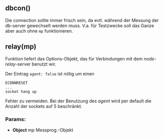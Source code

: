 

<!-- Start ./lib/net.js -->

## dbcon()

Die connection  sollte immer frisch sein,
da evtl. während der Messung der db-server
gewechselt werden muss. V.a. für Testzwecke
soll das Ganze aber auch ohne ```mp```
funktionieren.

## relay(mp)

Funktion liefert das Options-Objekt,
das für Verbindungen mit dem  _node-relay_-server
benutzt wir.

Der Eintrag ```agent: false``` ist nötig um
einen
```
ECONNRESET
...
socket hang up
```
Fehler zu vermeiden. Bei der Benutzung
des _agent_ wird per default
die Anzahl der sockets auf 5 beschränkt.

### Params: 

* **Object** *mp* Messprog.-Objekt

<!-- End ./lib/net.js -->


